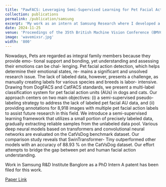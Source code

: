 ```yaml
---
title: "PawFACS: Leveraging Semi-Supervised Learning for Pet Facial Action Recognition"
collection: publications
permalink: /publication/samsung
excerpt: 'My work as an intern at Samsung Research where I developed a multi-label classification system for detecting facial action units in dogs and cats using a semi-supervised pseudo-labeling strategy, significantly enhancing the understanding of pet emotions by annotating 8,918 images and showing that the Swin Transformer-Tiny model achieves the highest accuracy on the CatVsDog dataset.'
date: 2024-11-25
venue: 'Proceedings of the 35th British Machine Vision Conference (BMVC) 2024, Glasgow, UK'
image: 'wavemixsr.jpg'
width: '800'
---
```

Nowadays, Pets are regarded as integral family members because they provide emo- tional support and bonding, yet understanding and assessing their emotions can be chal- lenging. Pet facial action detection, which helps determine their emotional states, re- mains a significant and unsolved research issue. The lack of labeled data, however, presents a challenge, as manually creating labels for various species and breeds is labor- intensive. Drawing from DogFACS and CatFACS standards, we present a multi-label classification system for pet facial action units (AUs) in dogs and cats. Our approach centers on two main objectives: (i) a semi-supervised pseudo-labeling strategy to address the lack of labeled pet facial AU data, and (ii) providing annotations for 8,918 images with multiple pet facial action labels to assist future research in this field. We introduce a semi-supervised learning framework that utilizes a small portion of precisely labeled data, gradually extracting reliable samples from the unlabeled data pool. Various deep neural models based on transformers and convolutional neural networks are evaluated on the CatVsDog benchmark dataset. Our comparison study reveals that SwinTransformer- Tiny outperformed other models with an accuracy of 88.93 % on the CatVsDog dataset. Our effort attempts to bridge the gap between pet and human facial action understanding.


Work in Samsung R&D Institute Banglore as a PhD Intern
A patent has been filed for this work.

[Paper Link](https://bmvc2024.org/proceedings/288/)

